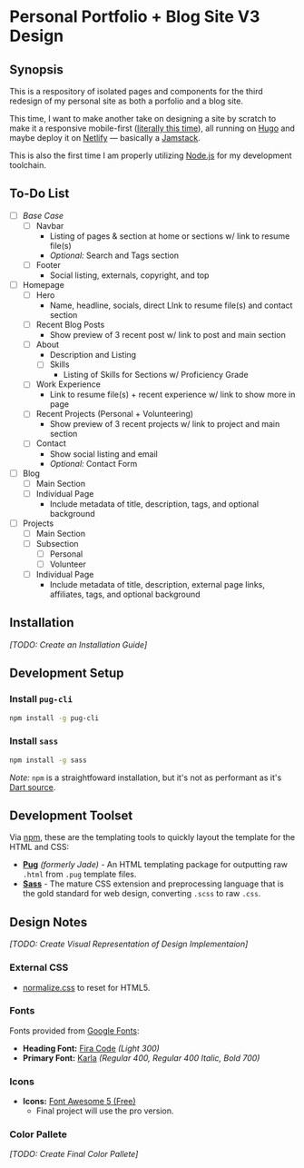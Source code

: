 # Personal Portfolio + Blog Site V3 Design

## Synopsis

This is a respository of isolated pages and components for the third redesign of my personal site as both a porfolio and a blog site.

This time, I want to make another take on designing a site by scratch to make it a responsive mobile-first ([literally this time](https://dev.to/kevinpowell/stop-making-responsive-websites-the-hard-way-kgb)), all running on [Hugo](https://gohugo.io/) and maybe deploy it on [Netlify](https://www.netlify.com/) — basically a [Jamstack](https://jamstack.org/).

This is also the first time I am properly utilizing [Node.js](https://nodejs.org/en/) for my development toolchain.

## To-Do List

- [ ] _Base Case_
  - [ ] Navbar
    - Listing of pages & section at home or sections w/ link to resume file(s)
    - _Optional:_ Search and Tags section
  - [ ] Footer
    - Social listing, externals, copyright, and top
- [ ] Homepage
  - [ ] Hero
    - Name, headline, socials, direct Llnk to resume file(s) and contact section
  - [ ] Recent Blog Posts
    - Show preview of 3 recent post w/ link to post and main section
  - [ ] About
    - Description and Listing
    - [ ] Skills
      - Listing of Skills for Sections w/ Proficiency Grade
  - [ ] Work Experience
    - Link to resume file(s) + recent experience w/ link to show more in page
  - [ ] Recent Projects (Personal + Volunteering)
    - Show preview of 3 recent projects w/ link to project and main section
  - [ ] Contact
    - Show social listing and email
    - _Optional:_ Contact Form
- [ ] Blog
  - [ ] Main Section
  - [ ] Individual Page
    - Include metadata of title, description, tags, and optional background
- [ ] Projects
  - [ ] Main Section
  - [ ] Subsection
    - [ ] Personal
    - [ ] Volunteer
  - [ ] Individual Page
    - Include metadata of title, description, external page links, affiliates, tags, and optional background

## Installation

_[TODO: Create an Installation Guide]_

## Development Setup

### Install `pug-cli`

```sh
npm install -g pug-cli
```

### Install `sass`

```sh
npm install -g sass
```

*Note:* `npm` is a straightfoward installation, but it's not as performant as it's [Dart source](https://github.com/sass/dart-sass).

## Development Toolset

Via [npm](https://www.npmjs.com/), these are the templating tools to quickly layout the template for the HTML and CSS:

- [**Pug**](https://pugjs.org/) _(formerly Jade)_ - An HTML templating package for outputting raw `.html` from `.pug` template files.
- [**Sass**](https://sass-lang.com/) - The mature CSS extension and preprocessing language that is the gold standard for web design, converting `.scss` to raw `.css`.

## Design Notes

_[TODO: Create Visual Representation of Design Implementaion]_

### External CSS

- [normalize.css](https://necolas.github.io/normalize.css/) to reset for HTML5.

### Fonts

Fonts provided from [Google Fonts](https://fonts.google.com/):

- **Heading Font:** [Fira Code](https://fonts.google.com/specimen/Fira+Code?query=Fira+Code) _(Light 300)_
- **Primary Font:** [Karla](https://fonts.google.com/specimen/Karla?query=Karla) _(Regular 400, Regular 400 Italic, Bold 700)_

### Icons

- **Icons:** [Font Awesome 5 (Free)](https://fontawesome.com/)
  - Final project will use the pro version.

### Color Pallete

_[TODO: Create Final Color Pallete]_
